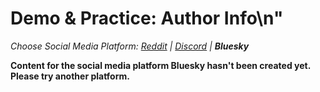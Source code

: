 # Demo & Practice: Author Info\n"
_Choose Social Media Platform: <a href='../../../reddit/ch06_authenticity/02_posting_sources/02_demo_practice_author_info.html'>Reddit</a> | <a href='../../../discord/ch06_authenticity/02_posting_sources/02_demo_practice_author_info.html'>Discord</a> | __Bluesky___

__Content for the social media platform Bluesky hasn't been created yet. Please try another platform.__